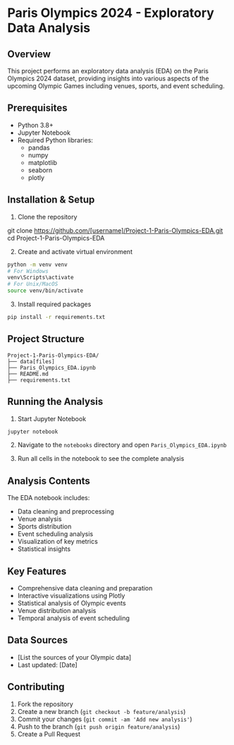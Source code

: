 # Paris Olympics 2024 - Exploratory Data Analysis

## Overview
This project performs an exploratory data analysis (EDA) on the Paris Olympics 2024 dataset, providing insights into various aspects of the upcoming Olympic Games including venues, sports, and event scheduling.

## Prerequisites
- Python 3.8+
- Jupyter Notebook
- Required Python libraries:
  - pandas
  - numpy
  - matplotlib
  - seaborn
  - plotly

## Installation & Setup

1. Clone the repository

git clone https://github.com/[username]/Project-1-Paris-Olympics-EDA.git
cd Project-1-Paris-Olympics-EDA

2. Create and activate virtual environment

```bash
python -m venv venv
# For Windows
venv\Scripts\activate
# For Unix/MacOS
source venv/bin/activate
```

3. Install required packages

```bash
pip install -r requirements.txt
```

## Project Structure

```
Project-1-Paris-Olympics-EDA/
├── data[files]
├── Paris_Olympics_EDA.ipynb
├── README.md
├── requirements.txt
```

## Running the Analysis

1. Start Jupyter Notebook

```bash
jupyter notebook
```

2. Navigate to the `notebooks` directory and open `Paris_Olympics_EDA.ipynb`

3. Run all cells in the notebook to see the complete analysis

## Analysis Contents

The EDA notebook includes:
- Data cleaning and preprocessing
- Venue analysis
- Sports distribution
- Event scheduling analysis
- Visualization of key metrics
- Statistical insights

## Key Features
- Comprehensive data cleaning and preparation
- Interactive visualizations using Plotly
- Statistical analysis of Olympic events
- Venue distribution analysis
- Temporal analysis of event scheduling

## Data Sources
- [List the sources of your Olympic data]
- Last updated: [Date]

## Contributing
1. Fork the repository
2. Create a new branch (`git checkout -b feature/analysis`)
3. Commit your changes (`git commit -am 'Add new analysis'`)
4. Push to the branch (`git push origin feature/analysis`)
5. Create a Pull Request


